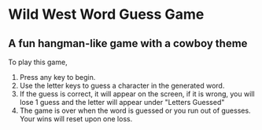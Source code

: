 # Wild West Word Guess Game
## A fun hangman-like game with a cowboy theme

To play this game, 
1. Press any key to begin.
1. Use the letter keys to guess a character in the generated word. 
1. If the guess is correct, it will appear on the screen, if it is wrong, you will lose 1 guess and the letter will appear under "Letters Guessed"
1. The game is over when the word is guessed or you run out of guesses. Your wins will reset upon one loss.